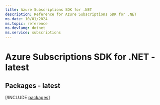 ```yaml
---
title: Azure Subscriptions SDK for .NET
description: Reference for Azure Subscriptions SDK for .NET
ms.date: 10/01/2024
ms.topic: reference
ms.devlang: dotnet
ms.service: subscriptions
---
```

# Azure Subscriptions SDK for .NET - latest
## Packages - latest
[!INCLUDE [packages](subscriptions-index.md)]